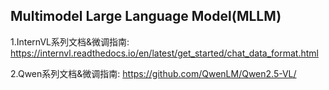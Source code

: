 ## Multimodel Large Language Model(MLLM)

1.InternVL系列文档&微调指南: 
https://internvl.readthedocs.io/en/latest/get_started/chat_data_format.html

2.Qwen系列文档&微调指南: 
https://github.com/QwenLM/Qwen2.5-VL/
